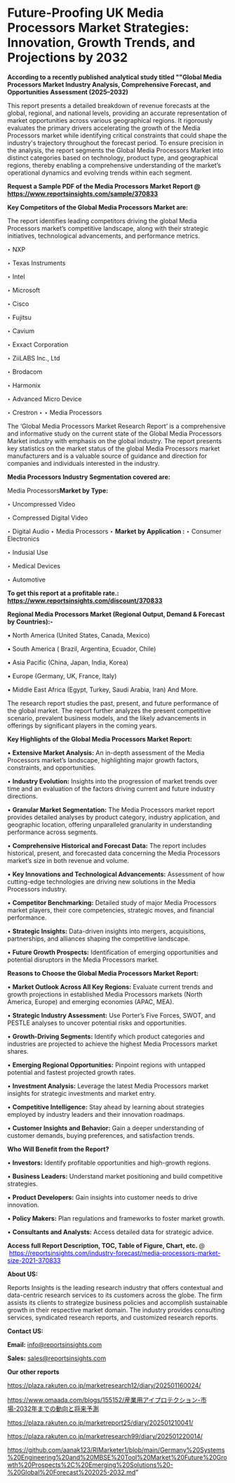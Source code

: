 # Future-Proofing UK Media Processors Market Strategies: Innovation, Growth Trends, and Projections by 2032

<strong>According to a recently published analytical study titled ""Global Media Processors Market Industry Analysis, Comprehensive Forecast, and Opportunities Assessment (2025–2032)</strong>

This report presents a detailed breakdown of revenue forecasts at the global, regional, and national levels, providing an accurate representation of market opportunities across various geographical regions. It rigorously evaluates the primary drivers accelerating the growth of the Media Processors market while identifying critical constraints that could shape the industry's trajectory throughout the forecast period. To ensure precision in the analysis, the report segments the Global Media Processors Market into distinct categories based on technology, product type, and geographical regions, thereby enabling a comprehensive understanding of the market’s operational dynamics and evolving trends within each segment.

<strong>Request a Sample PDF of the Media Processors Market Report </strong><strong>@<a href=https://www.reportsinsights.com/sample/370833 style=color:#0000ff;> https://www.reportsinsights.com/sample/370833</a></strong></font>

<strong>Key Competitors of the Global Media Processors Market are:</strong>

The report identifies leading competitors driving the global Media Processors market’s competitive landscape, along with their strategic initiatives, technological advancements, and performance metrics.

‣ NXP

‣ Texas Instruments

‣ Intel

‣ Microsoft

‣ Cisco

‣ Fujitsu

‣ Cavium

‣ Exxact Corporation

‣ ZiiLABS Inc., Ltd

‣ Brodacom

‣ Harmonix

‣ Advanced Micro Device

‣ Crestron
‣ 
‣ Media Processors

The ‘Global Media Processors Market Research Report’ is a comprehensive and informative study on the current state of the Global Media Processors Market industry with emphasis on the global industry. The report presents key statistics on the market status of the global Media Processors market manufacturers and is a valuable source of guidance and direction for companies and individuals interested in the industry.

<strong>Media Processors Industry Segmentation covered are:</strong>

Media Processors<strong>Market by Type:</strong>

‣ Uncompressed Video

‣ Compressed Digital Video

‣ Digital Audio
‣ Media Processors 
‣ 
<strong>Market by Application :</strong>
‣ Consumer Electronics

‣ Indusial Use

‣ Medical Devices

‣ Automotive

<strong>To get this report at a profitable rate.: <a href=https://www.reportsinsights.com/discount/370833 style=color:#0000ff;>https://www.reportsinsights.com/discount/370833</a></strong></font>

<strong>Regional Media Processors Market (Regional Output, Demand &amp; Forecast by Countries):-</strong>

• North America (United States, Canada, Mexico)

• South America ( Brazil, Argentina, Ecuador, Chile)

• Asia Pacific (China, Japan, India, Korea)

• Europe (Germany, UK, France, Italy)

• Middle East Africa (Egypt, Turkey, Saudi Arabia, Iran) And More.

The research report studies the past, present, and future performance of the global market. The report further analyzes the present competitive scenario, prevalent business models, and the likely advancements in offerings by significant players in the coming years.

<strong>Key Highlights of the Global Media Processors Market Report:</strong>

• <strong>Extensive Market Analysis:</strong> An in-depth assessment of the Media Processors market’s landscape, highlighting major growth factors, constraints, and opportunities.

• <strong>Industry Evolution:</strong> Insights into the progression of market trends over time and an evaluation of the factors driving current and future industry directions.

• <strong>Granular Market Segmentation:</strong> The Media Processors market report provides detailed analyses by product category, industry application, and geographic location, offering unparalleled granularity in understanding performance across segments.

• <strong>Comprehensive Historical and Forecast Data:</strong> The report includes historical, present, and forecasted data concerning the Media Processors market’s size in both revenue and volume.

• <strong>Key Innovations and Technological Advancements:</strong> Assessment of how cutting-edge technologies are driving new solutions in the Media Processors industry.

• <strong>Competitor Benchmarking:</strong> Detailed study of major Media Processors market players, their core competencies, strategic moves, and financial performance.

• <strong>Strategic Insights:</strong> Data-driven insights into mergers, acquisitions, partnerships, and alliances shaping the competitive landscape.

• <strong>Future Growth Prospects:</strong> Identification of emerging opportunities and potential disruptors in the Media Processors market.

<strong>Reasons to Choose the Global Media Processors Market Report:</strong>

• <strong>Market Outlook Across All Key Regions:</strong> Evaluate current trends and growth projections in established Media Processors markets (North America, Europe) and emerging economies (APAC, MEA).

• <strong>Strategic Industry Assessment:</strong> Use Porter’s Five Forces, SWOT, and PESTLE analyses to uncover potential risks and opportunities.

• <strong>Growth-Driving Segments:</strong> Identify which product categories and industries are projected to achieve the highest Media Processors market shares.

• <strong>Emerging Regional Opportunities:</strong> Pinpoint regions with untapped potential and fastest projected growth rates.

• <strong>Investment Analysis:</strong> Leverage the latest Media Processors market insights for strategic investments and market entry.

• <strong>Competitive Intelligence:</strong> Stay ahead by learning about strategies employed by industry leaders and their innovation roadmaps.

• <strong>Customer Insights and Behavior:</strong> Gain a deeper understanding of customer demands, buying preferences, and satisfaction trends.

<strong>Who Will Benefit from the Report?</strong>

• <strong>Investors:</strong> Identify profitable opportunities and high-growth regions.

• <strong>Business Leaders:</strong> Understand market positioning and build competitive strategies.

• <strong>Product Developers:</strong> Gain insights into customer needs to drive innovation.

• <strong>Policy Makers:</strong> Plan regulations and frameworks to foster market growth.

• <strong>Consultants and Analysts:</strong> Access detailed data for strategic advice.
</ul>
<strong>Access full Report Description, TOC, Table of Figure, Chart, etc. </strong>@  <a href=https://reportsinsights.com/industry-forecast/media-processors-market-size-2021-370833 style=color:#0000ff;>https://reportsinsights.com/industry-forecast/media-processors-market-size-2021-370833</a></font>

<strong><strong>About US</strong>:</strong>

Reports Insights is the leading research industry that offers contextual and data-centric research services to its customers across the globe. The firm assists its clients to strategize business policies and accomplish sustainable growth in their respective market domain. The industry provides consulting services, syndicated research reports, and customized research reports.

<strong>Contact US:</strong>

<p class=""""><b>Email:</b> <a href=mailto:info@reportsinsights.com>info@reportsinsights.com</a></p>
<p class=""""><b>Sales:</b> <a href=mailto:sales@reportsinsights.com>sales@reportsinsights.com</a></p>

<strong>Our other reports</strong>

<a href=https://plaza.rakuten.co.jp/marketresearch12/diary/202501160024/>https://plaza.rakuten.co.jp/marketresearch12/diary/202501160024/</a>

<a href=https://www.omaada.com/blogs/155152/産業用アイプロテクション-市場-2032年までの動向と将来予測>https://www.omaada.com/blogs/155152/産業用アイプロテクション-市場-2032年までの動向と将来予測</a>

<a href=https://plaza.rakuten.co.jp/marketreport25/diary/202501210041/>https://plaza.rakuten.co.jp/marketreport25/diary/202501210041/</a>

<a href=https://plaza.rakuten.co.jp/marketresearch99/diary/202501220014/>https://plaza.rakuten.co.jp/marketresearch99/diary/202501220014/</a>

<a href=https://github.com/aanak123/RIMarketer1/blob/main/Germany%20Systems%20Engineering%20and%20MBSE%20Tool%20Market%20Future%20Growth%20Prospects%2C%20Emerging%20Solutions%20-%20Global%20Forecast%202025-2032.md>https://github.com/aanak123/RIMarketer1/blob/main/Germany%20Systems%20Engineering%20and%20MBSE%20Tool%20Market%20Future%20Growth%20Prospects%2C%20Emerging%20Solutions%20-%20Global%20Forecast%202025-2032.md</a>"
